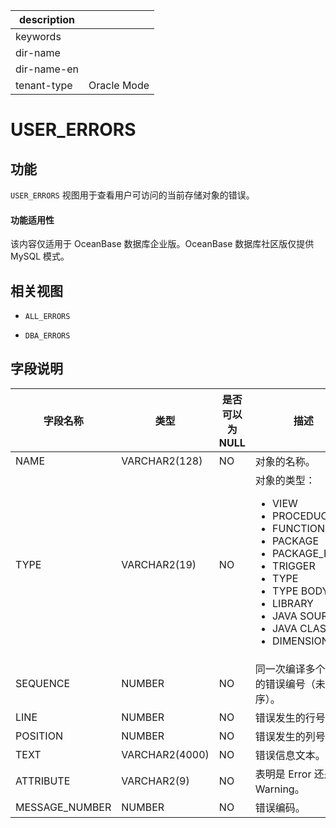 |description||
|---|---|
|keywords||
|dir-name||
|dir-name-en||
|tenant-type|Oracle Mode|

USER_ERRORS
================================

功能
-----------

`USER_ERRORS` 视图用于查看用户可访问的当前存储对象的错误。

  <main id="notice" >
    <h4>功能适用性</h4>
    <p>该内容仅适用于 OceanBase 数据库企业版。OceanBase 数据库社区版仅提供 MySQL 模式。</p>
  </main>

相关视图
-------------

* `ALL_ERRORS`

* `DBA_ERRORS`

字段说明
-------------

|    **字段名称**    |     **类型**     | **是否可以为 NULL** |                                             **描述**                                              |
|----------------|----------------|----------------|-----------------------------------|
| NAME           | VARCHAR2(128)  | NO             | 对象的名称。       |
| TYPE           | VARCHAR2(19)   | NO             | 对象的类型： <ul><li> VIEW </li>  <li> PROCEDUCE  </li> <li> FUNCTION  </li> <li> PACKAGE </li>  <li> PACKAGE_BODY   </li> <li> TRIGGER  </li> <li> TYPE  </li> <li> TYPE BODY  </li> <li> LIBRARY </li>  <li> JAVA SOURCE  </li> <li> JAVA CLASS  </li> <li> DIMENSION </li> </ul>  |
| SEQUENCE       | NUMBER         | NO             | 同一次编译多个错误的错误编号（未排序）。                                                                            |
| LINE           | NUMBER         | NO             | 错误发生的行号。     |
| POSITION       | NUMBER         | NO             | 错误发生的列号。     |
| TEXT           | VARCHAR2(4000) | NO             | 错误信息文本。      |
| ATTRIBUTE      | VARCHAR2(9)    | NO             | 表明是 Error 还是 Warning。                                                                           |
| MESSAGE_NUMBER | NUMBER         | NO             | 错误编码。        |
